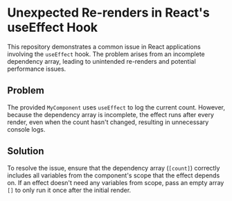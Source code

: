 # Unexpected Re-renders in React's useEffect Hook

This repository demonstrates a common issue in React applications involving the `useEffect` hook.  The problem arises from an incomplete dependency array, leading to unintended re-renders and potential performance issues.

## Problem

The provided `MyComponent` uses `useEffect` to log the current count. However, because the dependency array is incomplete, the effect runs after every render, even when the count hasn't changed, resulting in unnecessary console logs.

## Solution

To resolve the issue, ensure that the dependency array (`[count]`) correctly includes all variables from the component's scope that the effect depends on. If an effect doesn't need any variables from scope, pass an empty array `[]` to only run it once after the initial render.